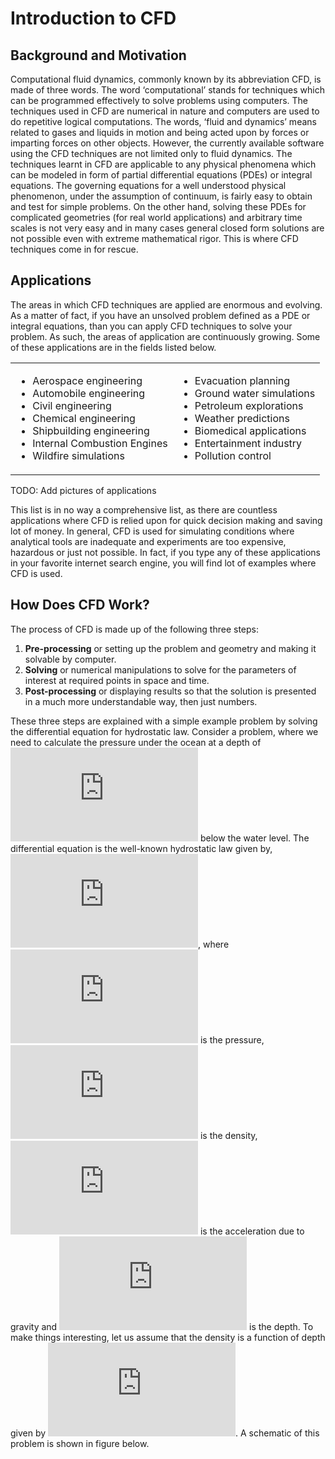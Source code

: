 # Introduction to CFD
## Background and Motivation
Computational fluid dynamics, commonly known by its abbreviation CFD, is made of three words. The word ‘computational’ stands for techniques which can be programmed effectively to solve problems using computers. The techniques used in CFD are numerical in nature and computers are used to do repetitive logical computations. The words, ‘fluid and dynamics’ means related to gases and liquids in motion and being acted upon by forces or imparting forces on other objects. However, the currently available software using the CFD techniques are not limited only to fluid dynamics. The techniques learnt in CFD are applicable to any physical phenomena which can be modeled in form of partial differential equations (PDEs) or integral equations. The governing equations for a well understood physical phenomenon, under the assumption of continuum, is fairly easy to obtain and test for simple problems. On the other hand, solving these PDEs for complicated geometries (for real world applications) and arbitrary time scales is not very easy and in many cases general closed form solutions are not possible even with extreme mathematical rigor. This is where CFD techniques come in for rescue.

## Applications
The areas in which CFD techniques are applied are enormous and evolving. As a matter of fact, if you have an unsolved problem defined as a PDE or integral equations, than you can apply CFD techniques to solve your problem. As such, the areas of application are continuously growing. Some of these applications are in the fields listed below.

<table>
  <tr>
    <td><ul>
      <li>Aerospace engineering</li>
      <li>Automobile engineering</li>
      <li>Civil engineering</li>
      <li>Chemical engineering</li>
      <li>Shipbuilding engineering</li>
      <li>Internal Combustion Engines</li>
      <li>Wildfire simulations</li>
    </ul></td>
    <td><ul>
      <li>Evacuation planning</li>
      <li>Ground water simulations</li>
      <li>Petroleum explorations</li>
      <li>Weather predictions</li>
      <li>Biomedical applications</li>
      <li>Entertainment industry</li>
      <li>Pollution control</li>
    </ul></td>
  </tr>
</table>

TODO: Add pictures of applications

This list is in no way a comprehensive list, as there are countless applications where CFD is relied upon for quick decision making and saving lot of money. In general, CFD is used for simulating conditions where analytical tools are inadequate and experiments are too expensive, hazardous or just not possible. In fact, if you type any of these applications in your favorite internet search engine, you will find lot of examples where CFD is used.

## How Does CFD Work?
The process of CFD is made up of the following three steps:
1. **Pre-processing** or setting up the problem and geometry and making it solvable by computer.
2. **Solving** or numerical manipulations to solve for the parameters of interest at required points in space and time.
3. **Post-processing** or displaying results so that the solution is presented in a much more understandable way, then just numbers.

These three steps are explained with a simple example problem by solving the differential equation for hydrostatic law. Consider a problem, where we need to calculate the pressure under the ocean at a depth of ![](https://latex.codecogs.com/gif.latex?H%3D400%5Ctext%7Bm%7D) below the water level. The differential equation is the well-known hydrostatic law given by, ![](https://latex.codecogs.com/gif.latex?dp%3D%5Crho%20g%5C%2Cdh), where ![](https://latex.codecogs.com/gif.latex?p) is the pressure, ![](https://latex.codecogs.com/gif.latex?%5Crho)
  is the density, ![](https://latex.codecogs.com/gif.latex?g%3D9.81%5Ctext%7B%20m/s%7D%5E%7B2%7D)
  is the acceleration due to gravity and ![](https://latex.codecogs.com/gif.latex?h)
  is the depth. To make things interesting, let us assume that the density is a function of depth given by ![](https://latex.codecogs.com/gif.latex?%5Crho%3D%5Cleft%281000&plus;h%5Cright%29%5Ctext%7B%20kg/m%7D%5E%7B3%7D). A schematic of this problem is shown in figure below.
